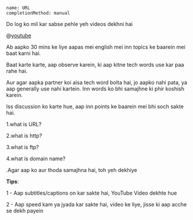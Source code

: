 ```ngMeta
name: URL
completionMethod: manual
```

Do log ko mil kar sabse pehle yeh videos dekhni hai

@[youtube](SjuSCbCIXtc)


Ab aapko 30 mins ke liye aapas mei english mei inn topics ke baarein mei baat karni hai.


Baat karte karte, aap observe karein, ki aap kitne tech words use kar paa rahe hai.


Aur agar aapka partner koi aisa tech word bolta hai, jo aapko nahi pata, ya aap generally use nahi kartein. Inn words ko bhi samajhne ki phir koshish karein.

Iss discussion ko karte hue, aap inn points ke baarein mei bhi soch sakte hai.



1.what is URL?

2.what is http?

3.what is ftp?

4.what is domain name?



.Agar aap ko aur thoda samajhna hai, toh yeh dekhiye

**Tips**:

1 - Aap subtitles/captions on kar sakte hai, YouTube Video dekhte hue

2 - Aap speed kam ya jyada kar sakte hai, video ke liye, jisse ki aap acche se dekh payein
 
